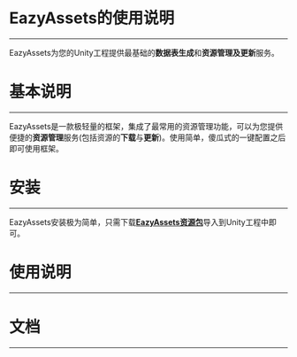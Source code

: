 # EazyAssets的使用说明 #
***
EazyAssets为您的Unity工程提供最基础的**数据表生成**和**资源管理及更新**服务。

# 基本说明 #
***
EazyAssets是一款极轻量的框架，集成了最常用的资源管理功能，可以为您提供便捷的**资源管理**服务(包括资源的**下载**与**更新**)。使用简单，傻瓜式的一键配置之后即可使用框架。

# 安装 #
***
EazyAssets安装极为简单，只需下载[**EazyAssets资源包**](https://github.com/brkdyh/OpenGL_Learn)导入到Unity工程中即可。

# 使用说明 #
***



# 文档 #
***

